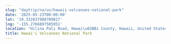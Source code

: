 ```yaml
---
slug: "daytrip/na/us/hawaii-volcanoes-national-park"
date: '2025-05-23T00:00:00'
lat: '19.332837988709827'
lng: '-155.2766897505951'
location: "Hilina Pali Road, Hawai\u02BBi County, Hawaii, United States"
title: Hawai'i Volcanoes National Park
---
```



